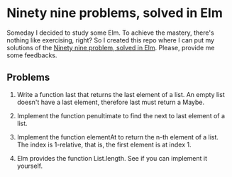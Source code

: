 # Ninety nine problems, solved in Elm

Someday I decided to study some Elm. To achieve the mastery, there's nothing like
exercising, right? So I created this repo where I can put my solutions of the
[Ninety nine problem, solved in Elm](https://johncrane.gitbooks.io/ninety-nine-elm-problems/).
Please, provide me some feedbacks.

## Problems

1. Write a function last that returns the last element of a list.
   An empty list doesn't have a last element, therefore last must return a Maybe.

2. Implement the function penultimate to find the next to last element of a list.

3. Implement the function elementAt to return the n-th element of a list.
  The index is 1-relative, that is, the first element is at index 1.

4. Elm provides the function List.length.
See if you can implement it yourself.
